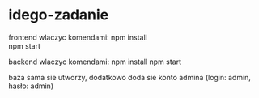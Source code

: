 # idego-zadanie

frontend wlaczyc komendami:
npm install  
npm start

backend wlaczyc komendami:
npm install
npm start

baza sama sie utworzy, dodatkowo doda sie konto admina (login: admin, hasło: admin)
